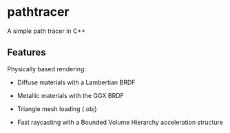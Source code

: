 # pathtracer
A simple path tracer in C++

## Features

Physically based rendering:
- Diffuse materials with a Lambertian BRDF
- Metallic materials with the GGX BRDF

- Triangle mesh loading (.obj)
- Fast raycasting with a Bounded Volume Hierarchy acceleration structure

